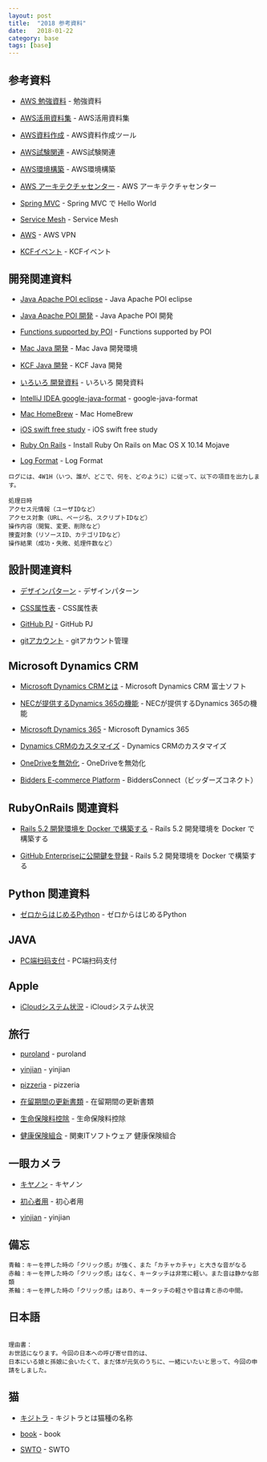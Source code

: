 ```yaml
---
layout: post
title:  "2018 参考資料"
date:   2018-01-22
category: base
tags: [base]
---
```


## 参考資料

- [AWS 勉強資料](https://qiita.com/hiroshik1985/items/6433d5de97ac55fedfde) - 勉強資料

- [AWS活用資料集](https://aws.amazon.com/jp/aws-jp-introduction/) - AWS活用資料集

- [AWS資料作成](https://cacoo.com/ja/) - AWS資料作成ツール

- [AWS試験関連](https://aws.koiwaclub.com/) - AWS試験関連

- [AWS環境構築](https://qiita.com/tiwu_official/items/220e00c9a18c6c8adb54#_reference-baf5c073462282e837ca) - AWS環境構築

- [AWS アーキテクチャセンター](https://aws.amazon.com/jp/architecture/) - AWS アーキテクチャセンター

- [Spring MVC](http://etc9.hatenablog.com/entry/2018/05/14/223109) - Spring MVC で Hello World

- [Service Mesh](https://my.oschina.net/u/3771478/blog/1796177) - Service Mesh

- [AWS](https://www.jianshu.com/p/4b0df1b2e2d1) - AWS VPN

- [KCFイベント](https://sankak.jp/event/kcf) - KCFイベント

## 開発関連資料

- [Java Apache POI eclipse](http://azuki-milk.hatenablog.com/entry/2015/11/11/143853) - Java Apache POI eclipse

- [Java Apache POI 開発](https://github.com/apache/poi/tree/trunk/src/java/org/apache/poi/ss/formula/functions) - Java Apache POI 開発

- [Functions supported by POI](https://poi.apache.org/spreadsheet/eval-devguide.html) - Functions supported by POI

- [Mac Java 開発](https://www.jianshu.com/p/69da7e503239) - Mac Java 開発環境

- [KCF Java 開発](https://kcf-developers.hatenablog.jp/) - KCF Java 開発

- [いろいろ 開発資料](https://briteming.blogspot.com/) - いろいろ 開発資料

- [IntelliJ IDEA google-java-format](https://plugins.jetbrains.com/plugin/8527-google-java-format) - google-java-format

- [Mac HomeBrew](https://sspai.com/post/43451) - Mac HomeBrew

- [iOS swift free study](https://www.hackingwithswift.com/) - iOS swift free study

- [Ruby On Rails](http://bep-client.dev.shopping.wowma.jp:9080/item/11572042) -  Install Ruby On Rails on Mac OS X 10.14 Mojave

- [Log Format](http://ltsv.org/) -  Log Format 
  
~~~  
ログには、4W1H（いつ、誰が、どこで、何を、どのように）に従って、以下の項目を出力します。

処理日時   
アクセス元情報（ユーザIDなど）  
アクセス対象（URL、ページ名、スクリプトIDなど）  
操作内容（閲覧、変更、削除など）  
捜査対象（リソースID、カテゴリIDなど）   
操作結果（成功・失敗、処理件数など）  
~~~  

## 設計関連資料
- [デザインパターン](https://thinkit.co.jp/article/13182) - デザインパターン

- [CSS属性表](https://www.jianshu.com/p/2a9d7a295f4f) - CSS属性表

- [GitHub PJ](https://www.jianshu.com/p/0ad3bc8e55f6) - GitHub PJ

- [gitアカウント](https://qiita.com/yamataku29/items/4744c9c70ad793c83b82) - gitアカウント管理

## Microsoft Dynamics CRM

- [Microsoft Dynamics CRMとは](https://www.fsi-ms-solution.jp/dynamicscrm/about.html) - Microsoft Dynamics CRM 富士ソフト

- [NECが提供するDynamics 365の機能](http://jpn.nec.com/solution/mssolutions/data/crm.html) - NECが提供するDynamics 365の機能

- [Microsoft Dynamics 365](https://msdn.microsoft.com/ja-jp/library/hh547453.aspx) - Microsoft Dynamics 365

- [Dynamics CRMのカスタマイズ](https://techinfoofmicrosofttech.osscons.jp/index.php?CRM%E3%81%AE%E3%82%AB%E3%82%B9%E3%82%BF%E3%83%9E%E3%82%A4%E3%82%BA) - Dynamics CRMのカスタマイズ

- [OneDriveを無効化](http://www.atmarkit.co.jp/ait/articles/1808/27/news137.html) - OneDriveを無効化

- [Bidders E-commerce Platform](http://connect001.quickconnect.to) - BiddersConnect（ビッダーズコネクト）

## RubyOnRails 関連資料

- [Rails 5.2 開発環境を Docker で構築する](http://developer.feedforce.jp/entry/2018/02/11/140012) - Rails 5.2 開発環境を Docker で構築する

- [GitHub Enterpriseに公開鍵を登録](https://help.github.com/articles/adding-a-new-ssh-key-to-your-github-account/) - Rails 5.2 開発環境を Docker で構築する

## Python 関連資料
- [ゼロからはじめるPython](https://news.mynavi.jp/series/zeropython) - ゼロからはじめるPython

## JAVA 
- [PC端扫码支付](https://my.oschina.net/u/3021675/blog/1629945) - PC端扫码支付

## Apple

- [iCloudシステム状況](https://www.apple.com/jp/support/systemstatus/) - iCloudシステム状況

## 旅行
- [puroland](https://www.puroland.jp/) - puroland

- [yinjian](http://www.biqudan.com/txt/20277/7601327.html) - yinjian

- [pizzeria](https://tabelog.com/kanagawa/A1405/A140504/14039484/) - pizzeria

- [在留期間の更新書類](http://www.moj.go.jp/ONLINE/IMMIGRATION/16-3.html) - 在留期間の更新書類

- [生命保険料控除](https://allabout.co.jp/gm/gc/325137/) - 生命保険料控除

- [健康保険組合](https://www.its-kenpo.or.jp/index.html) - 関東ITソフトウェア 健康保険組合

## 一眼カメラ
- [キヤノン](https://kakakumag.com/camera/?id=12094&lid=at_11964_6) - キヤノン

- [初心者用](https://kakakumag.com/camera/?id=9868) - 初心者用

- [yinjian](http://www.biqudan.com/txt/20277/) - yinjian

## 備忘
~~~
青軸：キーを押した時の「クリック感」が強く、また「カチャカチャ」と大きな音がなる
赤軸：キーを押した時の「クリック感」はなく、キータッチは非常に軽い。また音は静かな部類
茶軸：キーを押した時の「クリック感」はあり、キータッチの軽さや音は青と赤の中間。
~~~

## 日本語  

~~~    

理由書：
お世話になります。今回の日本への呼び寄せ目的は、  
日本にいる娘と孫娘に会いたくて、まだ体が元気のうちに、一緒にいたいと思って、今回の申請をしました。  

~~~

## 猫

- [キジトラ](http://psnews.jp/cat/p/39679/) - キジトラとは猫種の名称

- [book](https://m.qu.la/book/3137/) - book

- [SWTO](https://www.jianshu.com/p/e2edff09ae8e) - SWTO

